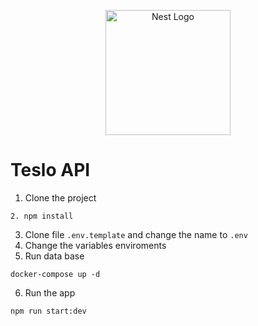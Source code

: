 <p align="center">
  <a href="http://nestjs.com/" target="blank"><img src="https://nestjs.com/img/logo-small.svg" width="200" alt="Nest Logo" /></a>
</p>

# Teslo API
1. Clone the project
```
2. npm install
```
3. Clone file ```.env.template``` and change the name to ```.env```
4. Change the variables enviroments
5. Run data base 
```
docker-compose up -d
```
6. Run the app
```
npm run start:dev
```


